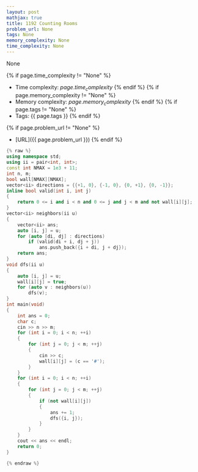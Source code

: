 ```yaml
---
layout: post
mathjax: true
title: 1192 Counting Rooms
problem_url: None
tags: None
memory_complexity: None
time_complexity: None
---
```


None


{% if page.time_complexity != "None" %}
- Time complexity: ${{ page.time_complexity }}$
{% endif %}
{% if page.memory_complexity != "None" %}
- Memory complexity: ${{ page.memory_complexity }}$
{% endif %}
{% if page.tags != "None" %}
- Tags: {{ page.tags }}
{% endif %}

{% if page.problem_url != "None" %}
- [URL]({{ page.problem_url }})
{% endif %}

```cpp
{% raw %}
using namespace std;
using ii = pair<int, int>;
const int NMAX = 1e3 + 11;
int n, m;
bool wall[NMAX][NMAX];
vector<ii> directions = {{+1, 0}, {-1, 0}, {0, +1}, {0, -1}};
inline bool valid(int i, int j)
{
    return 0 <= i and i < n and 0 <= j and j < m and not wall[i][j];
}
vector<ii> neighbors(ii u)
{
    vector<ii> ans;
    auto [i, j] = u;
    for (auto [di, dj] : directions)
        if (valid(di + i, dj + j))
            ans.push_back({i + di, j + dj});
    return ans;
}
void dfs(ii u)
{
    auto [i, j] = u;
    wall[i][j] = true;
    for (auto v : neighbors(u))
        dfs(v);
}
int main(void)
{
    int ans = 0;
    char c;
    cin >> n >> m;
    for (int i = 0; i < n; ++i)
    {
        for (int j = 0; j < m; ++j)
        {
            cin >> c;
            wall[i][j] = (c == '#');
        }
    }
    for (int i = 0; i < n; ++i)
    {
        for (int j = 0; j < m; ++j)
        {
            if (not wall[i][j])
            {
                ans += 1;
                dfs({i, j});
            }
        }
    }
    cout << ans << endl;
    return 0;
}

{% endraw %}
```